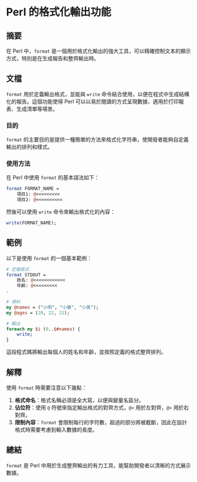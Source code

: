 <!--
Meta Description: # Perl 的格式化輸出功能 ## 摘要 在 Perl 中，`format` 是一個用於格式化輸出的強大工具，可以精確控制文本的顯示方式，特別是在生成報告和整齊輸出時。 ## 文檔 `format` 用於定義輸出格式，並能與 `write` 命令結合使用，以便在程式中生成結構化的報告。這個功能使得...
Meta Keywords: format, perl, write, format_name, names
-->

# Perl 的格式化輸出功能

## 摘要
在 Perl 中，`format` 是一個用於格式化輸出的強大工具，可以精確控制文本的顯示方式，特別是在生成報告和整齊輸出時。

## 文檔
`format` 用於定義輸出格式，並能與 `write` 命令結合使用，以便在程式中生成結構化的報告。這個功能使得 Perl 可以以易於閱讀的方式呈現數據，適用於打印報表、生成清單等場景。

### 目的
`format` 的主要目的是提供一種簡單的方法來格式化字符串，使開發者能夠自定義輸出的排列和樣式。

### 使用方法
在 Perl 中使用 `format` 的基本語法如下：

```perl
format FORMAT_NAME = 
    項目1: @<<<<<<<<<
    項目2: @<<<<<<<<<<
```

然後可以使用 `write` 命令來輸出格式化的內容：

```perl
write(FORMAT_NAME);
```

## 範例
以下是使用 `format` 的一個基本範例：

```perl
# 定義格式
format STDOUT =
    姓名: @<<<<<<<<<<<<
    年齡: @<<<<<<<<<
.

# 資料
my @names = ("小明", "小華", "小美");
my @ages = (20, 22, 21);

# 輸出
foreach my $i (0..$#names) {
    write;
}
```

這段程式碼將輸出每個人的姓名和年齡，並按照定義的格式整齊排列。

## 解釋
使用 `format` 時需要注意以下幾點：

1. **格式命名**：格式名稱必須是全大寫，以便與變量名區分。
2. **佔位符**：使用 `@` 符號來指定輸出格式的對齊方式，`@<` 用於左對齊，`@>` 用於右對齊。
3. **限制內容**：`format` 會限制每行的字符數，超過的部分將被截斷，因此在設計格式時需要考慮到輸入數據的長度。

## 總結
`format` 是 Perl 中用於生成整齊輸出的有力工具，能幫助開發者以清晰的方式展示數據。